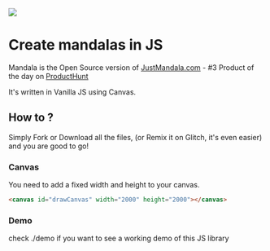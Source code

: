 ![](https://www.independence.dev/img/mandala2.gif)

# Create mandalas in JS

Mandala is the Open Source version of [JustMandala.com](http://justmandala.com/) - #3 Product of the day on [ProductHunt](https://www.producthunt.com/posts/justmandala)

It's written in Vanilla JS using Canvas.

## How to ?

Simply Fork or Download all the files, (or Remix it on Glitch, it's even easier) and you are good to go!

### Canvas

You need to add a fixed width and height to your canvas.

```html
<canvas id="drawCanvas" width="2000" height="2000"></canvas>
```

### Demo

check ./demo if you want to see a working demo of this JS library
